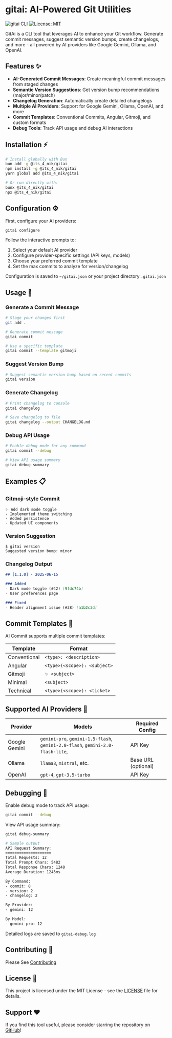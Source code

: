 # gitai: AI-Powered Git Utilities

![gitai CLI](https://img.shields.io/badge/Bun-v1.0.0-ffd43b?logo=bun) [![License: MIT](https://img.shields.io/badge/License-MIT-blue.svg)](https://opensource.org/licenses/MIT)

GitAi is a CLI tool that leverages AI to enhance your Git workflow. Generate commit messages, suggest semantic version bumps, create changelogs, and more - all powered by AI providers like Google Gemini, Ollama, and OpenAI.

## Features ✨

- **AI-Generated Commit Messages**: Create meaningful commit messages from staged changes
- **Semantic Version Suggestions**: Get version bump recommendations (major/minor/patch)
- **Changelog Generation**: Automatically create detailed changelogs
- **Multiple AI Providers**: Support for Google Gemini, Ollama, OpenAI, and more
- **Commit Templates**: Conventional Commits, Angular, Gitmoji, and custom formats
- **Debug Tools**: Track API usage and debug AI interactions

## Installation ⚡

```bash
# Install globally with Bun
bun add -g @its_4_nik/gitai
npm install -g @its_4_nik/gitai
yarn global add @its_4_nik/gitai

# Or run directly with:
bunx @its_4_nik/gitai
npx @its_4_nik/gitai
```

## Configuration ⚙️

First, configure your AI providers:

```bash
gitai configure
```

Follow the interactive prompts to:
1. Select your default AI provider
2. Configure provider-specific settings (API keys, models)
3. Choose your preferred commit template
4. Set the max commits to analyze for version/changelog

Configuration is saved to `~/gitai.json` or your project directory `.gitai.json`

## Usage 🚀

### Generate a Commit Message

```bash
# Stage your changes first
git add .

# Generate commit message
gitai commit

# Use a specific template
gitai commit --template gitmoji
```

### Suggest Version Bump

```bash
# Suggest semantic version bump based on recent commits
gitai version
```

### Generate Changelog

```bash
# Print changelog to console
gitai changelog

# Save changelog to file
gitai changelog --output CHANGELOG.md
```

### Debug API Usage

```bash
# Enable debug mode for any command
gitai commit --debug

# View API usage summary
gitai debug-summary
```

## Examples 📋

### Gitmoji-style Commit
```
✨ Add dark mode toggle
- Implemented theme switching
- Added persistence
- Updated UI components
```

### Version Suggestion
```
$ gitai version
Suggested version bump: minor
```

### Changelog Output
```markdown
## [1.1.0] - 2025-06-15

### Added
- Dark mode toggle (#42) [9fdc74b]
- User preferences page

### Fixed
- Header alignment issue (#38) [a1b2c3d]
```

## Commit Templates 📝

AI Commit supports multiple commit templates:

| Template        | Format                          |
|-----------------|---------------------------------|
| Conventional    | `<type>: <description>`         |
| Angular         | `<type>(<scope>): <subject>`    |
| Gitmoji         | `✨ <subject>`                   |
| Minimal         | `<subject>`                     |
| Technical       | `<type>(<scope>): <ticket>`     |

## Supported AI Providers 🤖

| Provider | Models                  | Required Config         |
|----------|-------------------------|-------------------------|
| Google Gemini | `gemini-pro`, `gemini-1.5-flash`, `gemini-2.0-flash`, `gemini-2.0-flash-lite`, | API Key                |
| Ollama   | `llama3`, `mistral`, etc. | Base URL (optional)    |
| OpenAI   | `gpt-4`, `gpt-3.5-turbo` | API Key                |

## Debugging 🐛

Enable debug mode to track API usage:

```bash
gitai commit --debug
```

View API usage summary:
```bash
gitai debug-summary

# Sample output
API Request Summary:
====================
Total Requests: 12
Total Prompt Chars: 5482
Total Response Chars: 1248
Average Duration: 1243ms

By Command:
- commit: 8
- version: 2
- changelog: 2

By Provider:
- gemini: 12

By Model:
- gemini-pro: 12
```

Detailed logs are saved to `gitai-debug.log`

## Contributing 🤝

Please See [Contributing](./CONTRIBUTE.md)

## License 📄

This project is licensed under the MIT License - see the [LICENSE](LICENSE) file for details.

## Support ❤️

If you find this tool useful, please consider starring the repository on [GitHub](https://github.com/Its4Nik/GitAI)!
